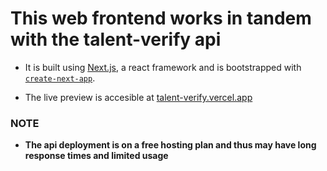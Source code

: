 # This web frontend works in tandem with the talent-verify api

-  It is built using [Next.js](https://nextjs.org/), a react framework and is bootstrapped with [`create-next-app`](https://github.com/vercel/next.js/tree/canary/packages/create-next-app).

-  The live preview is accesible at [talent-verify.vercel.app](https://talent-verify.vercel.app)

### NOTE

-  <strong>The api deployment is on a free hosting plan and thus may have long response times and limited usage</strong>
